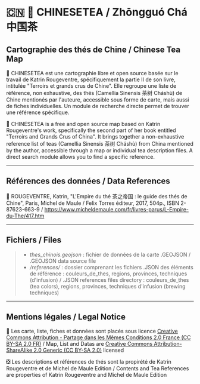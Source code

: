 #  🇨🇳 🌱 CHINESETEA / Zhōngguó Chá 中国茶
## Cartographie des thés de Chine / Chinese Tea Map

🍵 CHINESETEA est une cartographie libre et open source basée sur le travail de Katrin Rougeventre, spécifiquement la partie II de son livre, intitulée "Terroirs et grands crus de Chine". Elle regroupe une liste de référence, non exhaustive, des thés (Camellia Sinensis 茶树 Cháshù) de Chine mentionés par l'auteure, accessible sous forme de carte, mais aussi de fiches individuelles. Un module de recherche directe permet de trouver une référence spécifique. 

🍵 CHINESETEA is a free and open source map based on Katrin Rougeventre's work, specifically the second part of her book entitled "Terroirs and Grands Crus of China". It brings together a non-exhaustive reference list of teas (Camellia Sinensis 茶树 Cháshù) from China mentioned by the author, accessible through a map or individual tea description files. A direct search module allows you to find a specific reference. 

---

## Références des données / Data References
📗 ROUGEVENTRE, Katrin, "L'Empire du thé 茶之帝国 : le guide des thés de Chine", Paris, Michel de Maule / Felix Torres éditeur, 2017, 504p., ISBN 2-87623-663-9 / https://www.micheldemaule.com/fr/livres-parus/L-Empire-du-The/417.htm

---

## Fichiers / Files
> - *thes_chinois.geojson* : fichier de données de la carte .GEOJSON / .GEOJSON data source file
> - */references/* : dossier comprenant les fichiers .JSON des éléments de référence : couleurs_de_thes, regions, provinces, techniques (d'infusion) / .JSON references files directory : couleurs_de_thes (tea colors), regions, provinces, techniques d'infusion (brewing techniques)

---

## Mentions légales / Legal Notice
🔁 Les carte, liste, fiches et données sont placés sous licence [Creative Commons Attribution - Partage dans les Mêmes Conditions 2.0 France (CC BY-SA 2.0 FR)](https://creativecommons.org/licenses/by-sa/2.0/fr/) / Map, List and Datas are [Creative Commons Attribution-ShareAlike 2.0 Generic (CC BY-SA 2.0)](https://creativecommons.org/licenses/by-sa/2.0/) licensed

❎ Les descriptions et références de thés sont la propirété de Katrin Rougeventre et de Michel de Maule Edition / Contents and Tea References are properties of Katrin Rougeventre and Michel de Maule Edition
